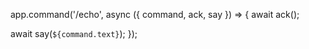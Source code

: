 app.command('/echo', async ({ command, ack, say }) => {
  await ack();

  await say(`${command.text}`);
});
